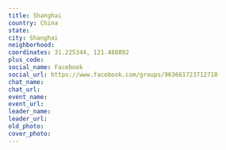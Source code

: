 ```yaml
---
title: Shanghai
country: China
state: 
city: Shanghai
neighborhood: 
coordinates: 31.225344, 121.488892
plus_code:
social_name: Facebook
social_url: https://www.facebook.com/groups/963661723712718
chat_name:
chat_url:
event_name:
event_url:
leader_name:
leader_url:
old_photo: 
cover_photo:
---
```

